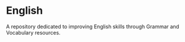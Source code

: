 # English
A repository dedicated to improving English skills through Grammar and Vocabulary resources.
